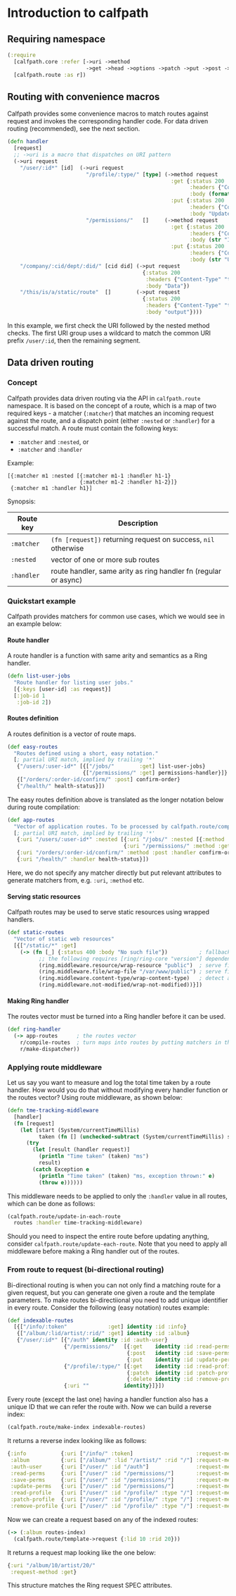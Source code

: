 # Introduction to calfpath

## Requiring namespace

```clojure
(:require
  [calfpath.core :refer [->uri ->method
                         ->get ->head ->options ->patch ->put ->post ->delete]]
  [calfpath.route :as r])
```


## Routing with convenience macros

Calfpath provides some convenience macros to match routes against request and invokes the
corresponding handler code. For data driven routing (recommended), see the next section.

```clojure
(defn handler
  [request]
  ;; ->uri is a macro that dispatches on URI pattern
  (->uri request
    "/user/:id*" [id]  (->uri request
                         "/profile/:type/" [type] (->method request
                                                    :get {:status 200
                                                          :headers {"Content-Type" "text/plain"}
                                                          :body (format "ID: %s, Type: %s" id type)}
                                                    :put {:status 200
                                                          :headers {"Content-Type" "text/plain"}
                                                          :body "Updated"})
                         "/permissions/"   []     (->method request
                                                    :get {:status 200
                                                          :headers {"Content-Type" "text/plain"}
                                                          :body (str "ID: " id)}
                                                    :put {:status 200
                                                          :headers {"Content-Type" "text/plain"}
                                                          :body (str "Updated ID: " id)}))
    "/company/:cid/dept/:did/" [cid did] (->put request
                                           {:status 200
                                            :headers {"Content-Type" "text/plain"}
                                            :body "Data"})
    "/this/is/a/static/route"  []        (->put request
                                           {:status 200
                                            :headers {"Content-Type" "text/plain"}
                                            :body "output"})))
```

In this example, we first check the URI followed by the nested method checks. The first URI group
uses a wildcard to match the common URI prefix `/user/:id`, then the remaining segment.


## Data driven routing

### Concept

Calfpath provides data driven routing via the API in `calfpath.route` namespace. It is based on the
concept of a route, which is a map of two required keys - a matcher (`:matcher`) that matches an
incoming request against the route, and a dispatch point (either `:nested` or `:handler`) for a
successful match. A route must contain the following keys:

- `:matcher` and `:nested`, or
- `:matcher` and `:handler`

Example:

```edn
[{:matcher m1 :nested [{:matcher m1-1 :handler h1-1}
                       {:matcher m1-2 :handler h1-2}]}
 {:matcher m1 :handler h1}]
```

Synopsis:

| Route key| Description |
|----------|-------------|
|`:matcher`|`(fn [request])` returning request on success, `nil` otherwise |
|`:nested` |vector of one or more sub routes                               |
|`:handler`|route handler, same arity as ring handler fn (regular or async)|


### Quickstart example

Calfpath provides matchers for common use cases, which we would see in an example below:

#### Route handler

A route handler is a function with same arity and semantics as a Ring handler.

```clojure
(defn list-user-jobs
  "Route handler for listing user jobs."
  [{:keys [user-id] :as request}]
  [:job-id 1
   :job-id 2])
```

#### Routes definition

A routes definition is a vector of route maps.

```clojure
(def easy-routes
  "Routes defined using a short, easy notation."
  [; partial URI match, implied by trailing '*'
   {"/users/:user-id*" [{["/jobs/"        :get] list-user-jobs}
                        {["/permissions/" :get] permissions-handler}]}
   {["/orders/:order-id/confirm/" :post] confirm-order}
   {"/health/" health-status}])
```

The easy routes definition above is translated as the longer notation below during route compilation:

```clojure
(def app-routes
  "Vector of application routes. To be processed by calfpath.route/compile-routes to generate matchers."
  [; partial URI match, implied by trailing '*'
   {:uri "/users/:user-id*" :nested [{:uri "/jobs/" :nested [{:method :get :handler list-user-jobs}]}
                                     {:uri "/permissions/" :method :get permissions-handler}]}
   {:uri "/orders/:order-id/confirm/" :method :post :handler confirm-order} ; :uri is lifted over :method
   {:uri "/health/" :handler health-status}])
```

Here, we do not specify any matcher directly but put relevant attributes to generate matchers
from, e.g. `:uri`, `:method` etc.


#### Serving static resources

Calfpath routes may be used to serve static resources using wrapped handlers.

```clojure
(def static-routes
  "Vector of static web resources"
  [{["/static/*" :get]
    (-> (fn [_] {:status 400 :body "No such file"})          ; fallback
          ;; the following requires [ring/ring-core "version"] dependency in your project
          (ring.middleware.resource/wrap-resource "public")  ; serve files from classpath
          (ring.middleware.file/wrap-file "/var/www/public") ; serve files from filesystem
          (ring.middleware.content-type/wrap-content-type)   ; detect and put content type
          (ring.middleware.not-modified/wrap-not-modified))}])
```


#### Making Ring handler

The routes vector must be turned into a Ring handler before it can be used.

```clojure
(def ring-handler
  (-> app-routes      ; the routes vector
    r/compile-routes  ; turn maps into routes by putting matchers in them
    r/make-dispatcher))
```


### Applying route middleware

Let us say you want to measure and log the total time taken by a route handler. How would you do that without
modifying every handler function or the routes vector? Using route middleware, as shown below:

```clojure
(defn tme-tracking-middleware
  [handler]
  (fn [request]
    (let [start (System/currentTimeMillis)
          taken (fn [] (unchecked-subtract (System/currentTimeMillis) start))]
      (try
        (let [result (handler request)]
          (println "Time taken" (taken) "ms")
          result)
        (catch Exception e
          (println "Time taken" (taken) "ms, exception thrown:" e)
          (throw e))))))
```

This middleware needs to be applied to only the `:handler` value in all routes, which can be done as follows:

```clojure
(calfpath.route/update-in-each-route
  routes :handler time-tracking-middleware)
```

Should you need to inspect the entire route before updating anything, consider `calfpath.route/update-each-route`.
Note that you need to apply all middleware before making a Ring handler out of the routes.


### From route to request (bi-directional routing)

Bi-directional routing is when you can not only find a matching route for a given request, but you can generate one
given a route and the template parameters. To make routes bi-directiional you need to add unique identifier in every
route. Consider the following (easy notation) routes example:

```clojure
(def indexable-routes
  [{["/info/:token"             :get] identity :id :info}
   {["/album/:lid/artist/:rid/" :get] identity :id :album}
   {"/user/:id*" [{"/auth" identity :id :auth-user}
                  {"/permissions/"   [{:get    identity :id :read-perms}
                                      {:post   identity :id :save-perms}
                                      {:put    identity :id :update-perms}]}
                  {"/profile/:type/" [{:get    identity :id :read-profile}
                                      {:patch  identity :id :patch-profile}
                                      {:delete identity :id :remove-profile}]}
                  {:uri ""           identity}]}])
```

Every route (except the last one) having a handler function also has a unique ID that we can refer the route with.
Now we can build a reverse index:

```clojure
(calfpath.route/make-index indexable-routes)
```

It returns a reverse index looking like as follows:

```clojure
{:info           {:uri ["/info/" :token]                    :request-method :get}
 :album          {:uri ["/album/" :lid "/artist/" :rid "/"] :request-method :get}
 :auth-user      {:uri ["/user/" :id "/auth"]               :request-method :get}
 :read-perms     {:uri ["/user/" :id "/permissions/"]       :request-method :get}
 :save-perms     {:uri ["/user/" :id "/permissions/"]       :request-method :post}
 :update-perms   {:uri ["/user/" :id "/permissions/"]       :request-method :put}
 :read-profile   {:uri ["/user/" :id "/profile/" :type "/"] :request-method :get}
 :patch-profile  {:uri ["/user/" :id "/profile/" :type "/"] :request-method :patch}
 :remove-profile {:uri ["/user/" :id "/profile/" :type "/"] :request-method :delete}}
```

Now we can create a request based on any of the indexed routes:

```clojure
(-> (:album routes-index)
  (calfpath.route/template->request {:lid 10 :rid 20}))
```

It returns a request map looking like the one below:

```clojure
{:uri "/album/10/artist/20/"
 :request-method :get}
```

This structure matches the Ring request SPEC attributes.
